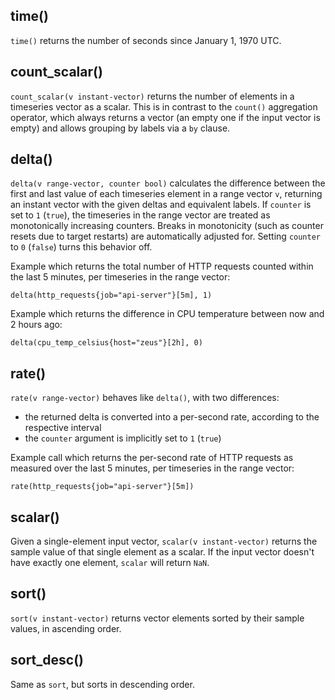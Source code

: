 ## time()

`time()` returns the number of seconds since January 1, 1970 UTC.

## count_scalar()

`count_scalar(v instant-vector)` returns the number of elements in a timeseries vector as a scalar. This is in contrast to the `count()` aggregation operator, which always returns a vector (an empty one if the input vector is empty) and allows grouping by labels via a `by` clause.

## delta()

`delta(v range-vector, counter bool)` calculates the difference between the first and last value of each timeseries element in a range vector `v`, returning an instant vector with the given deltas and equivalent labels. If `counter` is set to `1` (`true`), the timeseries in the range vector are treated as monotonically increasing counters. Breaks in monotonicity (such as counter resets due to target restarts) are automatically adjusted for. Setting `counter` to `0` (`false`) turns this behavior off.

Example which returns the total number of HTTP requests counted within the last 5 minutes, per timeseries in the range vector:

```
delta(http_requests{job="api-server"}[5m], 1)
```

Example which returns the difference in CPU temperature between now and 2 hours ago:

```
delta(cpu_temp_celsius{host="zeus"}[2h], 0)
```

## rate()

`rate(v range-vector)` behaves like `delta()`, with two differences:
* the returned delta is converted into a per-second rate, according to the respective interval
* the `counter` argument is implicitly set to `1` (`true`)

Example call which returns the per-second rate of HTTP requests as measured over the last 5 minutes, per timeseries in the range vector:

```
rate(http_requests{job="api-server"}[5m])
```

## scalar()

Given a single-element input vector, `scalar(v instant-vector)` returns the sample value of that single element as a scalar. If the input vector doesn't have exactly one element, `scalar` will return `NaN`.

## sort()

`sort(v instant-vector)` returns vector elements sorted by their sample values, in ascending order.

## sort_desc()

Same as `sort`, but sorts in descending order.